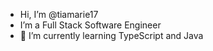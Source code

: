 - Hi, I’m @tiamarie17
- I’m a Full Stack Software Engineer
- 🌱 I’m currently learning TypeScript and Java


<!---
tiamarie17/tiamarie17 is a ✨ special ✨ repository because its `README.md` (this file) appears on your GitHub profile.
You can click the Preview link to take a look at your changes.
--->
